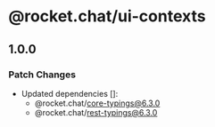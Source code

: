 # @rocket.chat/ui-contexts

## 1.0.0

### Patch Changes

- Updated dependencies []:
  - @rocket.chat/core-typings@6.3.0
  - @rocket.chat/rest-typings@6.3.0
